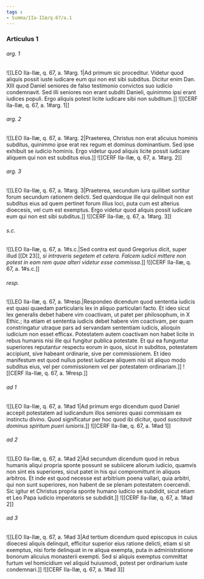 ```yaml
---
tags : 
- Summa/IIa-IIæ/q.67/a.1
---
```


### Articulus 1

###### arg. 1
![[LEO IIa-IIæ, q. 67, a. 1#arg. 1|Ad primum sic proceditur. Videtur quod aliquis possit iuste iudicare eum qui non est sibi subditus. Dicitur enim Dan. XIII quod Daniel seniores de falso testimonio convictos suo iudicio condemnavit. Sed illi seniores non erant subditi Danieli, quinimmo ipsi erant iudices populi. Ergo aliquis potest licite iudicare sibi non subditum.]]
![[CERF IIa-IIæ, q. 67, a. 1#arg. 1]]

###### arg. 2
![[LEO IIa-IIæ, q. 67, a. 1#arg. 2|Praeterea, Christus non erat alicuius hominis subditus, quinimmo ipse erat rex regum et dominus dominantium. Sed ipse exhibuit se iudicio hominis. Ergo videtur quod aliquis licite possit iudicare aliquem qui non est subditus eius.]]
![[CERF IIa-IIæ, q. 67, a. 1#arg. 2]]

###### arg. 3
![[LEO IIa-IIæ, q. 67, a. 1#arg. 3|Praeterea, secundum iura quilibet sortitur forum secundum rationem delicti. Sed quandoque ille qui delinquit non est subditus eius ad quem pertinet forum illius loci, puta cum est alterius dioecesis, vel cum est exemptus. Ergo videtur quod aliquis possit iudicare eum qui non est sibi subditus.]]
![[CERF IIa-IIæ, q. 67, a. 1#arg. 3]]

###### s.c.
![[LEO IIa-IIæ, q. 67, a. 1#s.c.|Sed contra est quod Gregorius dicit, super illud [[Dt 23]], *si intraveris segetem et cetera. Falcem iudicii mittere non potest in eam rem quae alteri videtur esse commissa*.]]
![[CERF IIa-IIæ, q. 67, a. 1#s.c.]]

###### resp.
![[LEO IIa-IIæ, q. 67, a. 1#resp.|Respondeo dicendum quod sententia iudicis est quasi quaedam particularis lex in aliquo particulari facto. Et ideo sicut lex generalis debet habere vim coactivam, ut patet per philosophum, in X Ethic.; ita etiam et sententia iudicis debet habere vim coactivam, per quam constringatur utraque pars ad servandam sententiam iudicis, alioquin iudicium non esset efficax. Potestatem autem coactivam non habet licite in rebus humanis nisi ille qui fungitur publica potestate. Et qui ea funguntur superiores reputantur respectu eorum in quos, sicut in subditos, potestatem accipiunt, sive habeant ordinarie, sive per commissionem. Et ideo manifestum est quod nullus potest iudicare aliquem nisi sit aliquo modo subditus eius, vel per commissionem vel per potestatem ordinariam.]]
![[CERF IIa-IIæ, q. 67, a. 1#resp.]]

###### ad 1
![[LEO IIa-IIæ, q. 67, a. 1#ad 1|Ad primum ergo dicendum quod Daniel accepit potestatem ad iudicandum illos seniores quasi commissam ex instinctu divino. Quod significatur per hoc quod ibi dicitur, quod *suscitavit dominus spiritum pueri iunioris*.]]
![[CERF IIa-IIæ, q. 67, a. 1#ad 1]]

###### ad 2
![[LEO IIa-IIæ, q. 67, a. 1#ad 2|Ad secundum dicendum quod in rebus humanis aliqui propria sponte possunt se subiicere aliorum iudicio, quamvis non sint eis superiores, sicut patet in his qui compromittunt in aliquos arbitros. Et inde est quod necesse est arbitrium poena vallari, quia arbitri, qui non sunt superiores, non habent de se plenam potestatem coercendi. Sic igitur et Christus propria sponte humano iudicio se subdidit, sicut etiam et Leo Papa iudicio imperatoris se subdidit.]]
![[CERF IIa-IIæ, q. 67, a. 1#ad 2]]

###### ad 3
![[LEO IIa-IIæ, q. 67, a. 1#ad 3|Ad tertium dicendum quod episcopus in cuius dioecesi aliquis delinquit, efficitur superior eius ratione delicti, etiam si sit exemptus, nisi forte delinquat in re aliqua exempta, puta in administratione bonorum alicuius monasterii exempti. Sed si aliquis exemptus committat furtum vel homicidium vel aliquid huiusmodi, potest per ordinarium iuste condemnari.]]
![[CERF IIa-IIæ, q. 67, a. 1#ad 3]]

